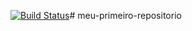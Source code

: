 [![Build Status](https://travis-ci.org/PedroFirmino/meu-primeiro-projeto.svg?branch=master)](https://travis-ci.org/PedroFirmino/meu-primeiro-projeto)# meu-primeiro-repositorio